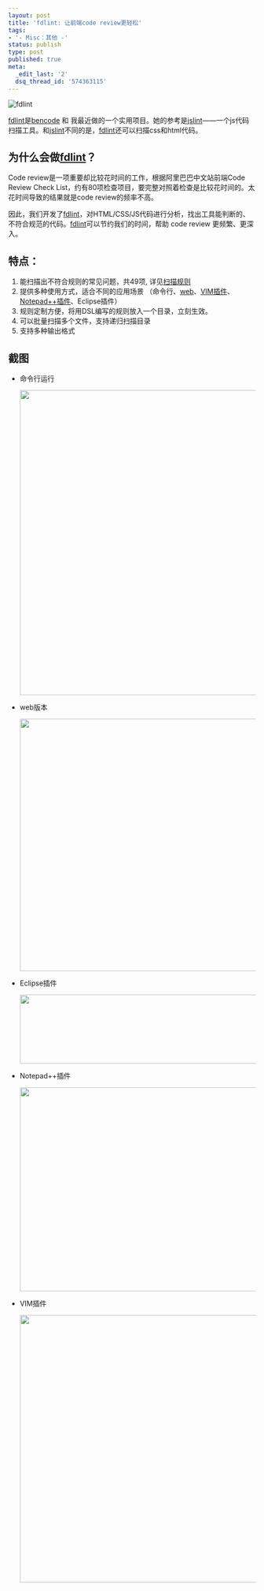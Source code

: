 ```yaml
---
layout: post
title: 'fdlint: 让前端code review更轻松'
tags:
- '- Misc：其他 -'
status: publish
type: post
published: true
meta:
  _edit_last: '2'
  dsq_thread_id: '574363115'
---
```

<img src="https://cbu01.alicdn.com/img/ibank/2012/462/137/490731264_678162280.jpg" alt="fdlint" style="border:none;" />

[fdlint][]是[bencode](http://bencode.org) 和 我最近做的一个实用项目。她的参考是[jslint][]——一个js代码扫描工具。和[jslint][]不同的是，[fdlint][]还可以扫描css和html代码。

## 为什么会做[fdlint][]？

Code review是一项重要却比较花时间的工作，根据阿里巴巴中文站前端Code Review Check List，约有80项检查项目，要完整对照着检查是比较花时间的。太花时间导致的结果就是code review的频率不高。

因此，我们开发了[fdlint][]，对HTML/CSS/JS代码进行分析，找出工具能判断的、不符合规范的代码。[fdlint][]可以节约我们的时间，帮助 code review 更频繁、更深入。

## 特点：

1. 能扫描出不符合规则的常见问题，共49项, 详见[扫描规则](https://github.com/qhwa/fdlint/wiki/fdlint-%E6%89%AB%E6%8F%8F%E8%A7%84%E5%88%99)
2. 提供多种使用方式，适合不同的应用场景 （命令行、[web](http://fdlint.herokuapp.com)、[VIM插件](https://github.com/qhwa/fdlint-vim)、[Notepad++插件](https://github.com/ThinkBest/fdlint-notepad-plusplus)、Eclipse插件）
3. 规则定制方便，将用DSL编写的规则放入一个目录，立刻生效。
4. 可以批量扫描多个文件，支持递归扫描目录
5. 支持多种输出格式

## 截图

* 命令行运行

    <img src="https://q.pnq.cc/wp-content/uploads/2012/02/fdlint-cli-500x619.png" alt="" title="fdlint-cli" width="500" height="619" class="alignnone size-medium wp-image-607" />

* web版本

    <img src="https://q.pnq.cc/wp-content/uploads/2012/02/fdlint-host-500x512.png" alt="" title="fdlint-host" width="500" height="512" class="alignnone size-medium wp-image-609" />

* Eclipse插件

    <img src="https://q.pnq.cc/wp-content/uploads/2012/02/fdlint-eclipse-500x140.png" alt="" title="fdlint-eclipse" width="500" height="140" class="alignnone size-medium wp-image-608" />

* Notepad++插件

    <img src="https://q.pnq.cc/wp-content/uploads/2012/02/fdlint-notepad-500x414.png" alt="" title="fdlint-notepad" width="500" height="414" class="alignnone size-medium wp-image-610" />

* VIM插件

    <img src="https://q.pnq.cc/wp-content/uploads/2012/02/fdlint-vim-500x543.png" alt="" title="fdlint-vim" width="500" height="543" class="alignnone size-medium wp-image-611" />

[fdlint]: https://github.com/qhwa/fdlint
[jslint]: http://jslint.com
